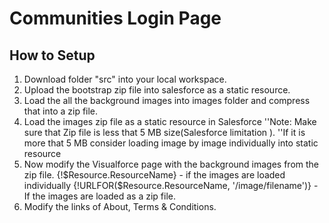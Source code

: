 # Communities Login Page
## How to Setup
1. Download folder "src" into your local workspace.
2. Upload the bootstrap zip file into salesforce as a static resource.
3. Load the all the background images into images folder and compress that into a zip file.
4. Load the images zip file as a static resource in Salesforce
  ''Note: Make sure that Zip file is less that 5 MB size(Salesforce limitation ). 
        ''If it is more that 5 MB consider loading image by image individually into static resource
5. Now modify the Visualforce page with the background images from the zip file.
  {!$Resource.ResourceName} - if the images are loaded individually
  {!URLFOR($Resource.ResourceName, '/image/filename')} - If the images are loaded as a zip file.
6. Modify the links of About, Terms & Conditions.
